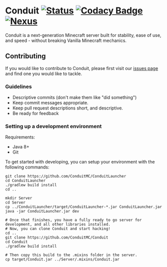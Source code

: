# Conduit [![Status](https://github.com/ConduitMC/Conduit/workflows/Gradle%20CI/badge.svg)](https://github.com/ConduitMC/Conduit/actions) [![Codacy Badge](https://systems.conduit.api.codacy.com/project/badge/Grade/864ff27f13994fdda6334e439977ef7e)](https://www.codacy.com/gh/ConduitMC/Conduit?utm_source=github.com&amp;utm_medium=referral&amp;utm_content=ConduitMC/Conduit&amp;utm_campaign=Badge_Grade) [![Nexus](https://img.shields.io/static/v1?label=Nexus&message=Repository&color=bright-green?style=flat)](https://repo.conduit.systems/)

Conduit is a next-generation Minecraft server built for stability, ease of use, and speed - without breaking Vanilla Minecraft mechanics.

## Contributing

If you would like to contribute to Conduit, please first visit our [issues page](https://github.com/ConduitMC/Conduit/issues) and find one you would like to tackle.

### Guidelines
-   Descriptive commits (don't make them like "did something")
-   Keep commit messages appropriate.
-   Keep pull request descriptions short, and descriptive.
-   Be ready for feedback

### Setting up a development environment

Requirements:

-   Java 8+
-   Git

To get started with developing, you can setup your environment with the following commands:

``` text
git clone https://github.com/ConduitMC/ConduitLauncher
cd ConduitLauncher
./gradlew build install
cd ..

mkdir Server
cd Server
cp ../ConduitLauncher/target/ConduitLauncher-*.jar ConduitLauncher.jar
java -jar ConduitLauncher.jar dev

# Once that finishes, you have a fully ready to go server for development, and all other libraries installed.
# Now, you can clone Conduit and start hacking!
cd ..
git clone https://github.com/ConduitMC/Conduit
cd Conduit
./gradlew build install

# Then copy this build to the .mixins folder in the server.
cp target/Conduit.jar ../Server/.mixins/Conduit.jar
```
